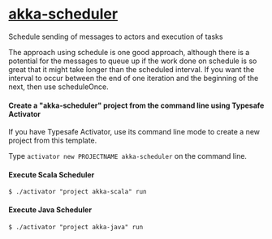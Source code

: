 # [akka-scheduler](http://www.typesafe.com/activator/template/akka-scheduler)
Schedule sending of messages to actors and execution of tasks

The approach using schedule is one good approach, although there is a potential for the messages to queue up if the work done on schedule is so great that it might take longer than the scheduled interval. If you want the interval to occur between the end of one iteration and the beginning of the next, then use scheduleOnce.

#### Create a "akka-scheduler" project from the command line using Typesafe Activator

If you have Typesafe Activator, use its command line mode to create a new project from this template.

Type `activator new PROJECTNAME akka-scheduler` on the command line. 

#### Execute Scala Scheduler
```
$ ./activator "project akka-scala" run
```

#### Execute Java Scheduler
```
$ ./activator "project akka-java" run
```


